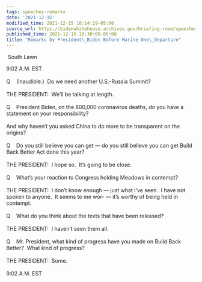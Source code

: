 ```yaml
---
tags: speeches-remarks
date: '2021-12-15'
modified_time: 2021-12-15 10:14:19-05:00
source_url: https://bidenwhitehouse.archives.gov/briefing-room/speeches-remarks/2021/12/15/remarks-by-president-biden-before-marine-one-departure-11/
published_time: 2021-12-15 10:30:00-05:00
title: "Remarks by President\_Biden Before Marine One\_Departure"
---
```

 
 South Lawn

9:02 A.M. EST  
      
Q    (Inaudible.)  Do we need another U.S.-Russia Summit?  
   
THE PRESIDENT:  We’ll be talking at length.  
   
Q    President Biden, on the 800,000 coronavirus deaths, do you have a
statement on your responsibility?   
   
And why haven’t you asked China to do more to be transparent on the
origins?  
   
Q    Do you still believe you can get — do you still believe you can get
Build Back Better Act done this year?  
   
THE PRESIDENT:  I hope so.  It’s going to be close.  
   
Q    What’s your reaction to Congress holding Meadows in contempt?  
   
THE PRESIDENT:  I don’t know enough — just what I’ve seen.  I have not
spoken to anyone.  It seems to me wor- — it’s worthy of being held in
contempt.  
   
Q    What do you think about the texts that have been released?  
   
THE PRESIDENT:  I haven’t seen them all.  
   
Q    Mr. President, what kind of progress have you made on Build Back
Better?  What kind of progress?  
   
THE PRESIDENT:  Some.  
   
9:02 A.M. EST
